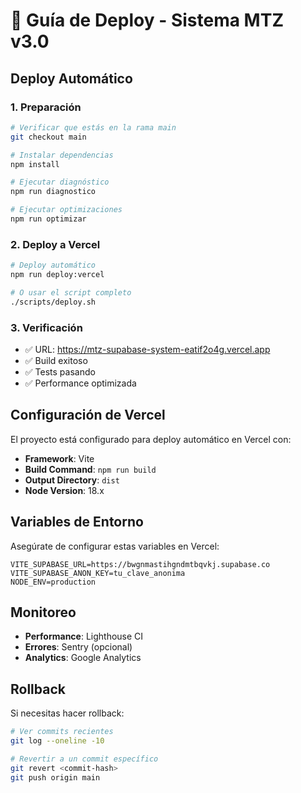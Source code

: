# 🚀 Guía de Deploy - Sistema MTZ v3.0

## Deploy Automático

### 1. Preparación
```bash
# Verificar que estás en la rama main
git checkout main

# Instalar dependencias
npm install

# Ejecutar diagnóstico
npm run diagnostico

# Ejecutar optimizaciones
npm run optimizar
```

### 2. Deploy a Vercel
```bash
# Deploy automático
npm run deploy:vercel

# O usar el script completo
./scripts/deploy.sh
```

### 3. Verificación
- ✅ URL: https://mtz-supabase-system-eatif2o4g.vercel.app
- ✅ Build exitoso
- ✅ Tests pasando
- ✅ Performance optimizada

## Configuración de Vercel

El proyecto está configurado para deploy automático en Vercel con:

- **Framework**: Vite
- **Build Command**: `npm run build`
- **Output Directory**: `dist`
- **Node Version**: 18.x

## Variables de Entorno

Asegúrate de configurar estas variables en Vercel:

```env
VITE_SUPABASE_URL=https://bwgnmastihgndmtbqvkj.supabase.co
VITE_SUPABASE_ANON_KEY=tu_clave_anonima
NODE_ENV=production
```

## Monitoreo

- **Performance**: Lighthouse CI
- **Errores**: Sentry (opcional)
- **Analytics**: Google Analytics

## Rollback

Si necesitas hacer rollback:

```bash
# Ver commits recientes
git log --oneline -10

# Revertir a un commit específico
git revert <commit-hash>
git push origin main
```
